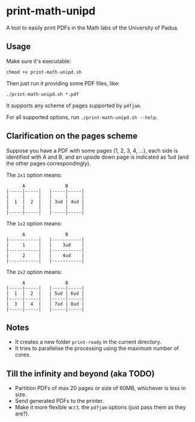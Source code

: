 # print-math-unipd
A tool to easily print PDFs in the Math labs of the University of Padua.

## Usage
Make sure it's executable:

```
chmod +x print-math-unipd.sh
```

Then just run it providing some PDF files, like:

```
./print-math-unipd.sh *.pdf
```

It supports any scheme of pages supported by `pdfjam`.

For all supported options, run `./print-math-unipd.sh --help`.

## Clarification on the pages scheme
Suppose you have a PDF with some pages (1, 2, 3, 4, ...), each side is
identified with A and B, and an upside down page is indicated as 1ud (and the
other pages correspondingly).

The `2x1` option means:

```
      A               B
|-----|-----|   |-----|-----|
|     |     |   |     |     |
|  1  |  2  |   | 3ud | 4ud |
|     |     |   |     |     |
|-----|-----|   |-----|-----|
```

The `1x2` option means:

```
      A               B
|-----------|   |-----------|
|     1     |   |    3ud    |
|-----------|   |-----------|
|     2     |   |    4ud    |
|-----------|   |-----------|
```

The `2x2` option means:

```
      A               B
|-----|-----|   |-----|-----|
|  1  |  2  |   | 5ud | 6ud |
|-----|-----|   |-----|-----|
|  3  |  4  |   | 7ud | 8ud |
|-----|-----|   |-----|-----|
```

## Notes
* It creates a new folder `print-ready` in the current directory.
* It tries to parallelise the processing using the maximum number of cores.

## Till the infinity and beyond (aka TODO)
* Partition PDFs of max 20 pages or size of 60MB, whichever is less in size.
* Send generated PDFs to the printer.
* Make it more flexible w.r.t. the `pdfjam` options (just pass them as they
  are?).
